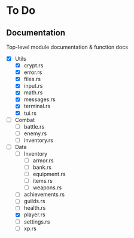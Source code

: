 # To Do

## Documentation

Top-level module documentation & function docs

- [x] Utils
  - [x] crypt.rs
  - [x] error.rs
  - [x] files.rs
  - [x] input.rs
  - [x] math.rs
  - [x] messages.rs
  - [x] terminal.rs
  - [x] tui.rs
- [ ] Combat
  - [ ] battle.rs
  - [ ] enemy.rs
  - [ ] inventory.rs
- [ ] Data
  - [ ] Inventory
    - [ ] armor.rs
    - [ ] bank.rs
    - [ ] equipment.rs
    - [ ] items.rs
    - [ ] weapons.rs
  - [ ] achievements.rs
  - [ ] guilds.rs
  - [ ] health.rs
  - [x] player.rs
  - [ ] settings.rs
  - [ ] xp.rs
